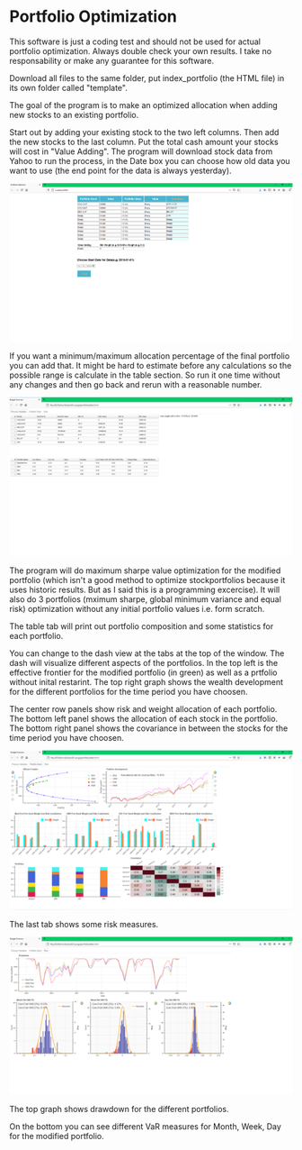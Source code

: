 # Portfolio Optimization

This software is just a coding test and should not be used for actual portfolio optimization. Always double check your own results. I take no responsability or make any guarantee for this software.

Download all files to the same folder, put index_portfolio (the HTML file) in its own folder called "template".

The goal of the program is to make an optimized allocation when adding new stocks to an existing portfolio.

Start out by adding your existing stock to the two left columns. Then add the new stocks to the last column. Put the total cash amount your stocks will cost in "Value Adding". The program will download stock data from Yahoo to run the process, in the Date box you can choose how old data you want to use (the end point for the data is always yesterday).

![alt text](https://github.com/CJRockball/Portfolio_optimization/blob/main/images/portfolio_input.png)

If you want a minimum/maximum allocation percentage of the final portfolio you can add that. It might be hard to estimate before any calculations so the possible range is calculate in the table section. So run it one time without any changes and then go back and rerun with a reasonable number.

![alt text](https://github.com/CJRockball/Portfolio_optimization/blob/main/images/table.png)

The program will do maximum sharpe value optimization for the modified portfolio (which isn't a good method to optimize stockportfolios because it uses historic results. But as I said this is a programming excercise). It will also do 3 portfolios (mximum sharpe, global minimum variance and equal risk) optimization without any initial portfolio values i.e. form scratch. 

The table tab will print out portfolio composition and some statistics for each portfolio.

You can change to the dash view at the tabs at the top of the window. The dash will visualize different aspects of the portfolios. In the top left is the effective frontier for the modified portfolio (in green) as well as a prtfolio without inital restarint. The top right graph shows the wealth development for the different portfolios for the time period you have choosen.

The center row panels show risk and weight allocation of each portfolio. The bottom left panel shows the allocation of each stock in the portfolio. The bottom right panel shows the covariance in between the stocks for the time period you have choosen.

![alt text](https://github.com/CJRockball/Portfolio_optimization/blob/main/images/dash.png)

The last tab shows some risk measures.

![alt text](https://github.com/CJRockball/Portfolio_optimization/blob/main/images/risk.png)

The top graph shows drawdown for the different portfolios. 

On the bottom you can see different VaR measures for Month, Week, Day for the modified portfolio.


















